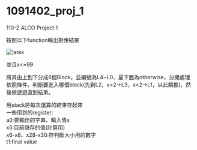 # 1091402_proj_1
110-2 ALCO Project 1  
  
按照以下function輸出對應結果  

![latex](https://latex.codecogs.com/png.image?%5Cdpi%7B110%7DF(x)=%5Cbegin%7Bcases%7D%20&%20%7B2%5Ccdot%20x&plus;F(%5Cfrac%7Bx%7D%7B5%7D),%7D%20x%3E20%20%5C%5C%20&%20%5Ctext%7B%20F(x-2)&plus;F(x-3),%20%7D%2010%3Cx%5Cleq%2020%20%5C%5C%20&%20%5Ctext%7B%20F(x-1)&plus;F(x-2),%20%20%7D%201%3Cx%5Cleq%2010%20%5C%5C%20&%20%5Ctext%7B%201,%20%7D%20x=0%20%5C%5C%20&%20%5Ctext%7B%205,%20%7D%20x=1%20%5C%5C%20&%20%5Ctext%7B%20-1,%20%7D%20otherwise%20%5Cend%7Bcases%7D)  

並且x<=99  

將其由上到下分成6個Block，並編號為L4~L0、最下面為otherwise，分開處理  
依照條件，判斷要進入哪個block(先到L2，x>2->L3，x<2->L1，以此類推)，然後做遞迴直到結束。  

用stack將每次運算的結果存起來  
一些用到的register:  
a0:要輸出的字串、輸入值x  
x5:目前儲存的值(計算用)  
x6-x8、x28-x30:存判斷大小用的數字  
t1:final value  
